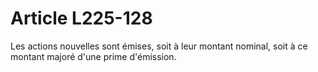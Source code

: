 # Article L225-128

Les actions nouvelles sont émises, soit à leur montant nominal, soit à ce montant majoré d'une prime d'émission.